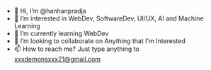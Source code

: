 - 👋 Hi, I’m @hanhanpradja
- 👀 I’m interested in WebDev, SoftwareDev, UI/UX, AI and Machine Learning
- 🌱 I’m currently learning WebDev
- 💞️ I’m looking to collaborate on Anything that I'm Interested
- 📫 How to reach me? Just type anything to xxxdemonsxxx21@gmail.com

<!---
hanhanpradja/hanhanpradja is a ✨ special ✨ repository because its `README.md` (this file) appears on your GitHub profile.
You can click the Preview link to take a look at your changes.
--->
